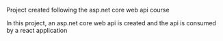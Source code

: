 Project created following the asp.net core web api course

In this project, an asp.net core web api is created and the api is consumed by a react application